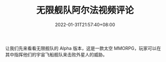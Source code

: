 ﻿---
title: "无限舰队阿尔法视频评论"
date: 2022-01-31T21:57:40+08:00
lastmod: 2022-01-31T16:45:40+08:00
draft: false
authors: ["Fiery"]
description: "让我们先来看看无限舰队的 Alpha 版本，这是一款太空 MMORPG，玩家可以在其中指挥他们的宇宙飞船舰队来击败外星人的威胁。"
featuredImage: "infinite-fleet-alpha-video-review.jpg"
tags: ["NFTs","NFTs","Play to Earn"]
categories: ["news"]
news: ["NFTs"]
weight: 
lightgallery: true
pinned: false
recommend: false
recommend1: false
---

让我们先来看看无限舰队的 Alpha 版本，这是一款太空 MMORPG，玩家可以在其中指挥他们的宇宙飞船舰队来击败外星人的威胁。

<!--more-->

